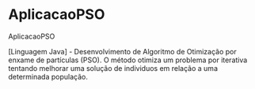 AplicacaoPSO
============

AplicacaoPSO

[Linguagem Java] - Desenvolvimento de Algoritmo de Otimização por enxame de partículas (PSO).
O método otimiza um problema por iterativa tentando melhorar uma solução de individuos em relação a uma determinada 
população.
